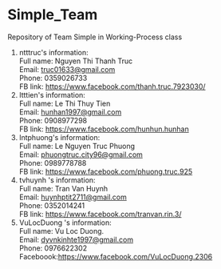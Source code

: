 # Simple_Team
Repository of Team Simple in Working-Process class
1. ntttruc's information: <br/>
Full name: Nguyen Thi Thanh Truc <br/>
Email: truc01633@gmail.com <br/>
Phone: 0359026733 <br/>
FB link: https://www.facebook.com/thanh.truc.7923030/ <br/>
2. ltttien's information: <br/>
Full name: Le Thi Thuy Tien <br/>
Email: hunhan1997@gmail.com <br/>
Phone: 0908977298 <br/>
FB link: https://www.facebook.com/hunhun.hunhan <br/>
3. lntphuong's information: <br/>
Full name: Le Nguyen Truc Phuong <br/>
Email: phuongtruc.city96@gmail.com <br/>
Phone: 0989778788 <br/>
FB link: https://www.facebook.com/phuong.truc.925 <br/>
4. tvhuynh 's information: <br/>
Full name: Tran Van Huynh <br/>
Email: huynhptit2711@gmail.com <br/>
Phone: 0352014241 <br/>
FB link: https://www.facebook.com/tranvan.rin.3/ <br/>
5. VuLocDuong 's information: </br> 
Full name: Vu Loc Duong. </br>
Email: dyvnkinhte1997@gmail.com </br>
Phone: 0976622302 </br>
Faceboook:https://www.facebook.com/VuLocDuong.2306 <br/>
